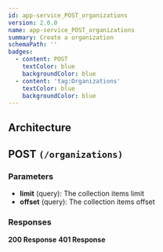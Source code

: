 ```yaml
---
id: app-service_POST_organizations
version: 2.0.0
name: app-service_POST_organizations
summary: Create a organization
schemaPath: ''
badges:
  - content: POST
    textColor: blue
    backgroundColor: blue
  - content: 'tag:Organizations'
    textColor: blue
    backgroundColor: blue
---
```

## Architecture
<NodeGraph />



## POST `(/organizations)`

### Parameters
- **limit** (query): The collection items limit
- **offset** (query): The collection items offset




### Responses
**200 Response**
<SchemaViewer file="response-200.json" maxHeight="500" id="response-200" />
      **401 Response**
<SchemaViewer file="response-401.json" maxHeight="500" id="response-401" />
